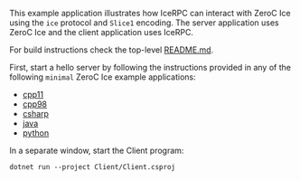 This example application illustrates how IceRPC can interact with ZeroC Ice using the `ice` protocol and `Slice1`
encoding. The server application uses ZeroC Ice and the client application uses IceRPC.

For build instructions check the top-level [README.md](../../.../README.md).

First, start a hello server by following the instructions provided in any of the following `minimal` ZeroC Ice example
applications:

- [cpp11][1]
- [cpp98][2]
- [csharp][3]
- [java][4]
- [python][5]

In a separate window, start the Client program:

```shell
dotnet run --project Client/Client.csproj
```

[1]: https://github.com/zeroc-ice/ice-demos/tree/3.7/cpp11/Ice/minimal
[2]: https://github.com/zeroc-ice/ice-demos/tree/3.7/cpp98/Ice/minimal
[3]: https://github.com/zeroc-ice/ice-demos/tree/3.7/csharp/Ice/minimal
[4]: https://github.com/zeroc-ice/ice-demos/tree/3.7/java/Ice/minimal
[5]: https://github.com/zeroc-ice/ice-demos/tree/3.7/python/Ice/minimal
